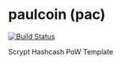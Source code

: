paulcoin (pac)
===========

[![Build Status](https://travis-ci.org/RazorLove/paulcoin.png?branch=master)](https://travis-ci.org/RazorLove/paulcoin)


Scrypt Hashcash PoW Template
